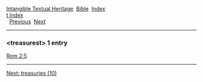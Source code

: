 [Intangible Textual Heritage](../../index)  [Bible](../index) 
[Index](index)   
[t Index](_t_)  
  [Previous](c11765)  [Next](c11767) 

------------------------------------------------------------------------

### &lt;treasurest&gt; 1 entry

[Rom 2:5](../kjv/rom002.htm#005)  

------------------------------------------------------------------------

[Next: treasuries (10)](c11767)
